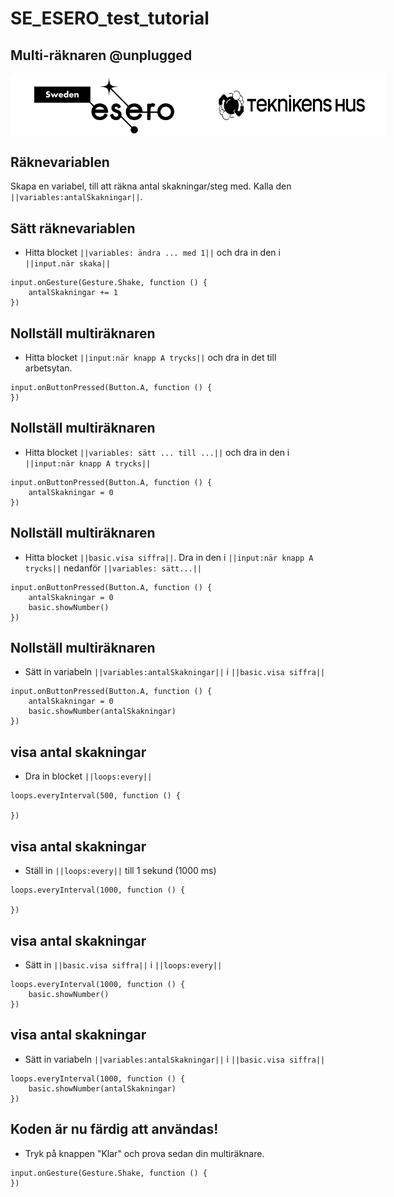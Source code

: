 # SE_ESERO_test_tutorial
## Multi-räknaren @unplugged
<div style="display: flex; justify-content: space-around;">
  <img src="https://github.com/ElinTeknikensHus/esero_test/blob/master/logotyp%20esero-sweden_svart.png?raw=true" alt="DampVibrations" width="300"/>
  <img src="https://github.com/ElinTeknikensHus/esero_test/blob/master/TH-logo-liggande-svart%403x.png?raw=true" alt="DampVibrations" width="300"/>
</div>

## Räknevariablen
Skapa en variabel, till att räkna antal skakningar/steg med. Kalla den `||variables:antalSkakningar||`. 

## Sätt räknevariablen
* Hitta blocket `||variables: ändra ... med 1||` och dra in den i  `||input.när skaka||`    

```blocks
input.onGesture(Gesture.Shake, function () {
    antalSkakningar += 1
})
```

## Nollställ multiräknaren
* Hitta blocket `||input:när knapp A trycks||` och dra in det till arbetsytan. 

```blocks
input.onButtonPressed(Button.A, function () {
})
```

## Nollställ multiräknaren
* Hitta blocket `||variables: sätt ... till ...||` och dra in den i `||input:när knapp A trycks||`

```blocks
input.onButtonPressed(Button.A, function () {
    antalSkakningar = 0
})
```

## Nollställ multiräknaren
* Hitta blocket `||basic.visa siffra||`. Dra in den i `||input:när knapp A trycks||` nedanför `||variables: sätt...||`

```blocks
input.onButtonPressed(Button.A, function () {
    antalSkakningar = 0
    basic.showNumber()
})
```

## Nollställ multiräknaren
* Sätt in variabeln `||variables:antalSkakningar||` i `||basic.visa siffra||`

```blocks
input.onButtonPressed(Button.A, function () {
    antalSkakningar = 0
    basic.showNumber(antalSkakningar)
})
```

## visa antal skakningar
* Dra in blocket  `||loops:every||`

```blocks
loops.everyInterval(500, function () {
    
})
```

## visa antal skakningar
* Ställ in `||loops:every||` till 1 sekund (1000 ms)

```blocks
loops.everyInterval(1000, function () {

})
```

## visa antal skakningar
* Sätt in  `||basic.visa siffra||` i `||loops:every||` 

```blocks
loops.everyInterval(1000, function () {
    basic.showNumber()
})
```

## visa antal skakningar
* Sätt in variabeln `||variables:antalSkakningar||` i `||basic.visa siffra||`
```blocks
loops.everyInterval(1000, function () {
    basic.showNumber(antalSkakningar)
})
```

## Koden är nu färdig att användas!
* Tryk på knappen "Klar" och prova sedan din multiräknare.


```template
input.onGesture(Gesture.Shake, function () {
})
```